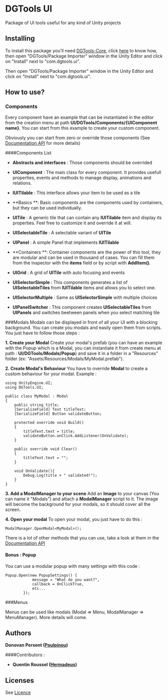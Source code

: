 # DGTools UI

Package of UI tools useful for any kind of Unity projects

## Installing

To install this package you'll need [DGTools-Core](https://github.com/Poulpinou/DGTools-Core), click [here](https://github.com/Poulpinou/DGTools-Core) to know how, then open "DGTools/Package Importer" window in the Unity Editor and click on "Install" next to "com.dgtools.ui".

Then open "DGTools/Package Importer" window in the Unity Editor and click on "Install" next to "com.dgtools.ui".

## How to use?

### Components

Every component have an example that can be instantiated in the editor from the creation menu at path **UI/DGTools/Components/{UIComponent name}**. You can start from this example to create your custom component. 

Obviously you can start from zero or override those components (See [Documentation API](https://poulpinou.github.io/DGTools-UI/annotated.html) for more details)

####Components List
- **Abstracts and interfaces** : 
Those components should be overrided
 - **UIComponent** : The main class for every component. It provides usefull properties, events and methods to manage display, animations and relations.
 
 - **IUITilable** : This interface allows your item to be used as a tile
 
- **Basics **: 
Basic components are the components used by containers, but they can be used individually.
 - **UITile** : A generic tile that can contain any **IUITilable** item and display its properties. Feel free to customize it and override it at will.
 
 - **UISelectableTile** : A selectable variant of **UITile**
 
 - **UIPanel** : A simple Panel that implements **IUITilable**
 
- **Containers **: 
Container components are the power of this tool, they are modular and can be used in thousand of cases. You can fill them from the inspector with the **items** field or by script with **AddItem()**.
 - **UIGrid** : A grid of **UITile** with auto focusing and events
 
 - **UISelectorSimple** : This components generates a list of **UISelectableTiles** from **IUITilable** items and allows you to select one. 
 
 - **UISelectorMultiple** : Same as **UISelectorSimple** with multiple choices
 
 - **UIPanelSwitcher** : This component creates **UISelectableTiles** from **UIPanels** and switches beetween panels when you select matching tile

###Modals
Modals can be displayed in front of all your UI with a blocking background. You can create you modals and easily open them from scripts. You just have to follow those steps : 

**1. Create your Modal** 
Create your modal's prefab (you can have an example with the Popup which is a Modal, you can instantiate it from create menu at path : **UI/DGTools/Modals/Popup**) and save it in a folder in a "Resources" folder (ex: "Assets/Resources/Modals/MyModal.prefab"). 

**2. Create Modal's Behaviour**
You have to override **Modal** to create a custom behaviour for your modal.
Example : 

```
using UnityEngine.UI;
using DGTools.UI;

public class MyModal : Modal
{
	public string title;
    [SerializeField] Text titleText;
	[SerializeField] Button validateButton;
    
    protected override void Build()
    {
        titleText.text = title;
		validateButton.onClick.AddListener(OnValidate);
    }

    public override void Clear()
    {
		titleText.text = "";
    }

	void OnValidate(){
		Debug.Log(title + " validated!");
	}
}
```

**3. Add a ModalManager to your scene**
Add an **Image** to your canvas (You can name it "Modals") and attach a **ModalManager** script to it. The image will become the background for your modals, so it should cover all the screen.

**4. Open your modal**
To open your modal, you just have to do this : 

```
ModalManager.OpenModal<MyModal>();
```

There is a lot of other methods that you can use, take a look at them in the [Documentation API](https://poulpinou.github.io/DGTools-UI/annotated.html)

#### Bonus : Popup
You can use a modular popup with many settings with this code : 
```
Popup.Open(new PopupSettings() {
            message = "What do you want?",
            callback = OnClickTrue,
            etc...
        });
```

###Menus

Menus can be used like modals (Modal => Menu, ModalManager => MenuManager). More details will come.



## Authors

 **Donovan Persent ([Poulpinou](https://github.com/Poulpinou))**

####Contributors :
-  **Quentin Roussel ([Hermadeus](https://github.com/Hermadeus))**

## Licenses
See [Licence](https://github.com/Poulpinou/DGTools-Core/LICENCE.md)
